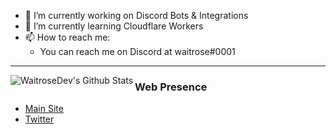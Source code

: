 - 🔭 I’m currently working on Discord Bots & Integrations
- 🌱 I’m currently learning Cloudflare Workers
- 📫 How to reach me: 
  - You can reach me on Discord at waitrose#0001

---

<img align="left" alt="WaitroseDev's Github Stats" src="https://github-readme-stats.vercel.app/api?username=WaitroseDev&show_icons=true&hide_border=true"/>

### Web Presence

- [Main Site](https://waitrose.wtf)
- [Twitter](https://twitter.com/WaitroseMgmt)
